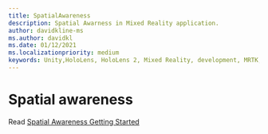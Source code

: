 ```yaml
---
title: SpatialAwareness
description: Spatial Awarness in Mixed Reality application.
author: davidkline-ms
ms.author: davidkl
ms.date: 01/12/2021
ms.localizationpriority: medium
keywords: Unity,HoloLens, HoloLens 2, Mixed Reality, development, MRTK,
---
```


# Spatial awareness

Read [Spatial Awareness Getting Started](../features/SpatialAwareness/SpatialAwarenessGettingStarted.md)

